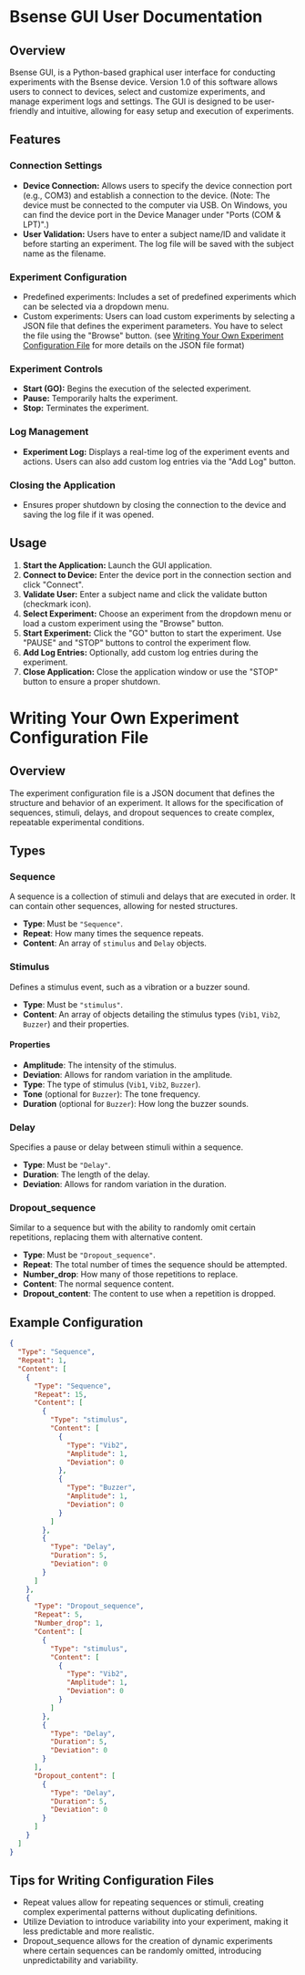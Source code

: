 # Bsense GUI User Documentation

## Overview

Bsense GUI, is a Python-based graphical user interface for conducting experiments with the Bsense device. Version 1.0 of this software allows users to connect to devices, select and customize experiments, and manage experiment logs and settings. The GUI is designed to be user-friendly and intuitive, allowing for easy setup and execution of experiments.

## Features


### Connection Settings
- **Device Connection:** Allows users to specify the device connection port (e.g., COM3) and establish a connection to the device. (Note: The device must be connected to the computer via USB. On Windows, you can find the device port in the Device Manager under "Ports (COM & LPT)".)
- **User Validation:** Users have to enter a subject name/ID and validate it before starting an experiment. The log file will be saved with the subject name as the filename.

### Experiment Configuration
- Predefined experiments: Includes a set of predefined experiments which can be selected via a dropdown menu.
- Custom experiments: Users can load custom experiments by selecting a JSON file that defines the experiment parameters. You have to select the file using the "Browse" button. (see [Writing Your Own Experiment Configuration File](#writing-your-own-experiment-configuration-file) for more details on the JSON file format)

### Experiment Controls

- **Start (GO):** Begins the execution of the selected experiment.
- **Pause:** Temporarily halts the experiment.
- **Stop:** Terminates the experiment.

### Log Management

- **Experiment Log:** Displays a real-time log of the experiment events and actions. Users can also add custom log entries via the "Add Log" button.

### Closing the Application

- Ensures proper shutdown by closing the connection to the device and saving the log file if it was opened.

## Usage

1. **Start the Application:** Launch the GUI application.
2. **Connect to Device:** Enter the device port in the connection section and click "Connect".
3. **Validate User:** Enter a subject name and click the validate button (checkmark icon).
4. **Select Experiment:** Choose an experiment from the dropdown menu or load a custom experiment using the "Browse" button.
5. **Start Experiment:** Click the "GO" button to start the experiment. Use "PAUSE" and "STOP" buttons to control the experiment flow.
6. **Add Log Entries:** Optionally, add custom log entries during the experiment.
7. **Close Application:** Close the application window or use the "STOP" button to ensure a proper shutdown.


# Writing Your Own Experiment Configuration File

## Overview

The experiment configuration file is a JSON document that defines the structure and behavior of an experiment. It allows for the specification of sequences, stimuli, delays, and dropout sequences to create complex, repeatable experimental conditions.


## Types

### Sequence

A sequence is a collection of stimuli and delays that are executed in order. It can contain other sequences, allowing for nested structures.

- **Type**: Must be `"Sequence"`.
- **Repeat**: How many times the sequence repeats.
- **Content**: An array of `stimulus` and `Delay` objects.

### Stimulus

Defines a stimulus event, such as a vibration or a buzzer sound.

- **Type**: Must be `"stimulus"`.
- **Content**: An array of objects detailing the stimulus types (`Vib1`, `Vib2`, `Buzzer`) and their properties.

#### Properties

- **Amplitude**: The intensity of the stimulus.
- **Deviation**: Allows for random variation in the amplitude.
- **Type**: The type of stimulus (`Vib1`, `Vib2`, `Buzzer`).
- **Tone** (optional for `Buzzer`): The tone frequency.
- **Duration** (optional for `Buzzer`): How long the buzzer sounds.

### Delay

Specifies a pause or delay between stimuli within a sequence.

- **Type**: Must be `"Delay"`.
- **Duration**: The length of the delay.
- **Deviation**: Allows for random variation in the duration.

### Dropout_sequence

Similar to a sequence but with the ability to randomly omit certain repetitions, replacing them with alternative content.

- **Type**: Must be `"Dropout_sequence"`.
- **Repeat**: The total number of times the sequence should be attempted.
- **Number_drop**: How many of those repetitions to replace.
- **Content**: The normal sequence content.
- **Dropout_content**: The content to use when a repetition is dropped.

## Example Configuration

```json
{
  "Type": "Sequence",
  "Repeat": 1,
  "Content": [
    {
      "Type": "Sequence",
      "Repeat": 15,
      "Content": [
        {
          "Type": "stimulus",
          "Content": [
            {
              "Type": "Vib2",
              "Amplitude": 1,
              "Deviation": 0
            },
            {
              "Type": "Buzzer",
              "Amplitude": 1,
              "Deviation": 0
            }
          ]
        },
        {
          "Type": "Delay",
          "Duration": 5,
          "Deviation": 0
        }
      ]
    },
    {
      "Type": "Dropout_sequence",
      "Repeat": 5,
      "Number_drop": 1,
      "Content": [
        {
          "Type": "stimulus",
          "Content": [
            {
              "Type": "Vib2",
              "Amplitude": 1,
              "Deviation": 0
            }
          ]
        },
        {
          "Type": "Delay",
          "Duration": 5,
          "Deviation": 0
        }
      ],
      "Dropout_content": [
        {
          "Type": "Delay",
          "Duration": 5,
          "Deviation": 0
        }
      ]
    }
  ]
}
```

## Tips for Writing Configuration Files

- Repeat values allow for repeating sequences or stimuli, creating complex experimental patterns without duplicating definitions.
- Utilize Deviation to introduce variability into your experiment, making it less predictable and more realistic.
- Dropout_sequence allows for the creation of dynamic experiments where certain sequences can be randomly omitted, introducing unpredictability and variability.
